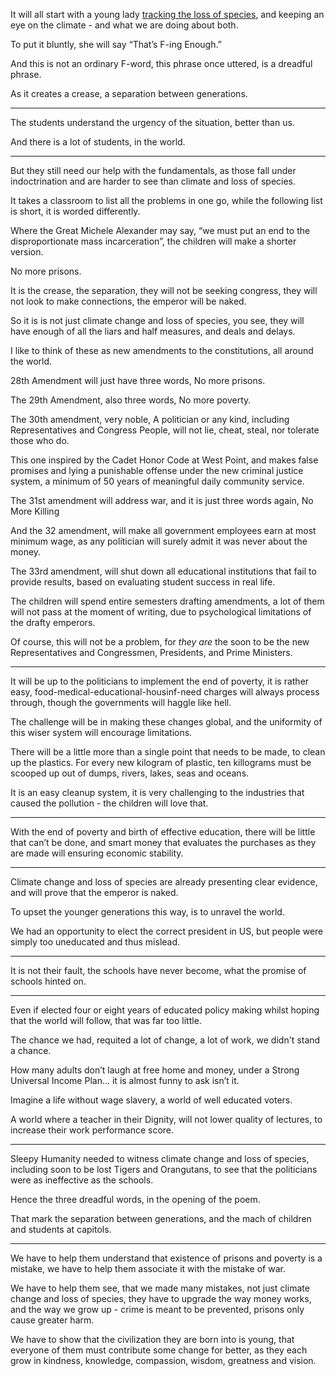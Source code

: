 It will all start with a young lady [tracking the loss of species][1],
and keeping an eye on the climate - and what we are doing about both.

To put it bluntly,
she will say “That’s F-ing Enough.”

And this is not an ordinary F-word,
this phrase once uttered, is a dreadful phrase.

As it creates a crease,
a separation between generations.

---

The students understand the urgency of the situation,
better than us.

And there is a lot of students,
in the world.

---

But they still need our help with the fundamentals,
as those fall under indoctrination and are harder to see than climate and loss of species.

It takes a classroom to list all the problems in one go,
while the following list is short, it is worded differently.

Where the Great Michele Alexander may say,
“we must put an end to the disproportionate mass incarceration”, the children will make a shorter version.

No more prisons.

It is the crease, the separation, they will not be seeking congress, they will not look to make connections,
the emperor will be naked.

So it is is not just climate change and loss of species, you see,
they will have enough of all the liars and half measures, and deals and delays.

I like to think of these as new amendments to the constitutions,
all around the world.

28th Amendment will just have three words,
No more prisons.

The 29th Amendment, also three words,
No more poverty.

The 30th amendment, very noble,
A politician or any kind, including Representatives and Congress People,
will not lie, cheat, steal, nor tolerate those who do.

This one inspired by the Cadet Honor Code at West Point,
and makes false promises and lying a punishable offense under the new criminal justice system, a minimum of 50 years of meaningful daily community service.

The 31st amendment will address war, and it is just three words again,
No More Killing

And the 32 amendment, will make all government employees earn at most minimum wage,
as any politician will surely admit it was never about the money.

The 33rd amendment,
will shut down all educational institutions that fail to provide results,
based on evaluating student success in real life.

The children will spend entire semesters drafting amendments,
a lot of them will not pass at the moment of writing, due to psychological limitations of the drafty emperors.

Of course, this will not be a problem,
for _they are_ the soon to be the new Representatives and Congressmen, Presidents, and Prime Ministers.

---

It will be up to the politicians to implement the end of poverty,
it is rather easy, food-medical-educational-housinf-need charges will always process through, though the governments will haggle like hell.

The challenge will be in making these changes global,
and the uniformity of this wiser system will encourage limitations.

There will be a little more than a single point that needs to be made,
to clean up the plastics. For every new kilogram of plastic, ten killograms must be scooped up out of dumps, rivers, lakes, seas and oceans.

It is an easy cleanup system,
it is very challenging to the industries that caused the pollution - the children will love that.

---

With the end of poverty and birth of effective education, there will be little that can’t be done,
and smart money that evaluates the purchases as they are made will ensuring economic stability.

---

Climate change and loss of species are already presenting clear evidence,
and will prove that the emperor is naked.

To upset the younger generations this way,
is to unravel the world.

We had an opportunity to elect the correct president in US,
but people were simply too uneducated and thus mislead.

---

It is not their fault, the schools have never become,
what the promise of schools hinted on.

---

Even if elected four or eight years of educated policy making whilst hoping that the world will follow,
that was far too little.

The chance we had, requited a lot of change, a lot of work,
we didn't stand a chance.

How many adults don’t laugh at free home and money,
under a Strong Universal Income Plan... it is almost funny to ask isn’t it.

Imagine a life without wage slavery,
a world of well educated voters.

A world where a teacher in their Dignity,
will not lower quality of lectures, to increase their work performance score.

---

Sleepy Humanity needed to witness climate change and loss of species,
including soon to be lost Tigers and Orangutans, to see that the politicians were as ineffective as the schools.

Hence the three dreadful words,
in the opening of the poem.

That mark the separation between generations,
and the mach of children and students at capitols.

---

We have to help them understand that existence of prisons and poverty is a mistake,
we have to help them associate it with the mistake of war.

We have to help them see, that we made many mistakes, not just climate change and loss of species,
they have to upgrade the way money works, and the way we grow up - crime is meant to be prevented, prisons only cause greater harm.

We have to show that the civilization they are born into is young,
that everyone of them must contribute some change for better, as they each grow in kindness, knowledge, compassion, wisdom, greatness and vision.

[1]: https://www.fws.gov/news/ShowNews.cfm?ref=u.s.-fish-and-wildlife-service-proposes-delisting-23-species-from-&_ID=37017
